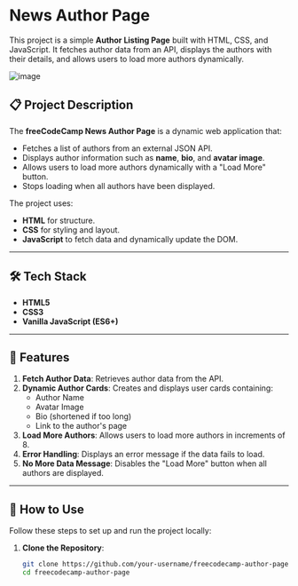 #  News Author Page
This project is a simple **Author Listing Page** built with HTML, CSS, and JavaScript. It fetches author data from an API, displays the authors with their details, and allows users to load more authors dynamically.

![image](https://github.com/user-attachments/assets/fb93f618-8e8b-4483-a74c-4cc2f0627d65)

## 📋 **Project Description**

The **freeCodeCamp News Author Page** is a dynamic web application that:

- Fetches a list of authors from an external JSON API.
- Displays author information such as **name**, **bio**, and **avatar image**.
- Allows users to load more authors dynamically with a "Load More" button.
- Stops loading when all authors have been displayed.

The project uses:

- **HTML** for structure.
- **CSS** for styling and layout.
- **JavaScript** to fetch data and dynamically update the DOM.

---

## 🛠️ **Tech Stack**

- **HTML5**
- **CSS3**
- **Vanilla JavaScript (ES6+)**

---

## 🚀 **Features**

1. **Fetch Author Data**: Retrieves author data from the API.
2. **Dynamic Author Cards**: Creates and displays user cards containing:
   - Author Name
   - Avatar Image
   - Bio (shortened if too long)
   - Link to the author's page
3. **Load More Authors**: Allows users to load more authors in increments of 8.
4. **Error Handling**: Displays an error message if the data fails to load.
5. **No More Data Message**: Disables the "Load More" button when all authors are displayed.

---

## 🔧 **How to Use**

Follow these steps to set up and run the project locally:

1. **Clone the Repository**:
   ```bash
   git clone https://github.com/your-username/freecodecamp-author-page.git
   cd freecodecamp-author-page
